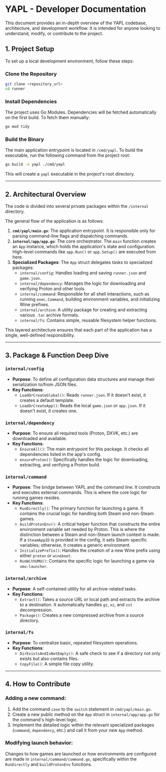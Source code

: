 # YAPL - Developer Documentation

This document provides an in-depth overview of the YAPL codebase, architecture, and development workflow. It is intended for anyone looking to understand, modify, or contribute to the project.


## 1. Project Setup

To set up a local development environment, follow these steps:

### Clone the Repository
```bash
git clone <repository_url>
cd runner
````

### Install Dependencies

The project uses Go Modules. Dependencies will be fetched automatically on the first build. To fetch them manually:

```bash
go mod tidy
```

### Build the Binary

The main application entrypoint is located in `/cmd/yapl`. To build the executable, run the following command from the project root:

```bash
go build -o yapl ./cmd/yapl
```

This will create a `yapl` executable in the project's root directory.

-----

## 2\. Architectural Overview

The code is divided into several private packages within the `/internal` directory.

The general flow of the application is as follows:

1.  **`cmd/yapl/main.go`**: The application entrypoint. It is responsible only for parsing command-line flags and dispatching commands.
2.  **`internal/app/app.go`**: The core orchestrator. The `main` function creates an `App` instance, which holds the application's state and configuration. High-level commands like `app.Run()` or `app.Setup()` are executed from here.
3.  **Specialized Packages**: The `App` struct delegates tasks to specialized packages:
      * `internal/config`: Handles loading and saving `runner.json` and `game.json`.
      * `internal/dependency`: Manages the logic for downloading and verifying Proton and other tools.
      * `internal/command`: Responsible for all shell interactions, such as running `exec.Command`, building environment variables, and initializing Wine prefixes.
      * `internal/archive`: A utility package for creating and extracting various `.tar` archive formats.
      * `internal/fs`: Contains simple, reusable filesystem helper functions.

This layered architecture ensures that each part of the application has a single, well-defined responsibility.

-----

## 3\. Package & Function Deep Dive

### `internal/config`

  * **Purpose**: To define all configuration data structures and manage their serialization to/from JSON files.
  * **Key Functions**:
      * `LoadOrCreateGlobal()`: Reads `runner.json`. If it doesn't exist, it creates a default template.
      * `LoadOrCreateApp()`: Reads the local `game.json` or `app.json`. If it doesn't exist, it creates one.

### `internal/dependency`

  * **Purpose**: To ensure all required tools (Proton, DXVK, etc.) are downloaded and available.
  * **Key Functions**:
      * `EnsureAll()`: The main entrypoint for this package. It checks all dependencies listed in the app's config.
      * `ensureProton()`: Specifically handles the logic for downloading, extracting, and verifying a Proton build.

### `internal/command`

  * **Purpose**: The bridge between YAPL and the command line. It constructs and executes external commands. This is where the core logic for running games resides.
  * **Key Functions**:
      * `RunDirectly()`: The primary function for launching a game. It contains the crucial logic for handling both Steam and non-Steam games.
      * `buildProtonEnv()`: A critical helper function that constructs the entire environment variable set needed by Proton. This is where the distinction between a Steam and non-Steam launch context is made. If a `SteamAppID` is provided in the config, it sets Steam-specific variables; otherwise, it creates a generic environment.
      * `InitializePrefix()`: Handles the creation of a new Wine prefix using either `proton` or `wineboot`.
      * `RunWithUMU()`: Contains the specific logic for launching a game via `umu-launcher`.

### `internal/archive`

  * **Purpose**: A self-contained utility for all archive-related tasks.
  * **Key Functions**:
      * `Extract()`: Takes a source URL or local path and extracts the archive to a destination. It automatically handles `gz`, `xz`, and `zst` decompression.
      * `Package()`: Creates a new compressed archive from a source directory.

### `internal/fs`

  * **Purpose**: To centralize basic, repeated filesystem operations.
  * **Key Functions**:
      * `DirExistsAndIsNotEmpty()`: A safe check to see if a directory not only exists but also contains files.
      * `CopyFile()`: A simple file copy utility.

-----

## 4\. How to Contribute

### Adding a new command:

1.  Add the command `case` to the `switch` statement in `cmd/yapl/main.go`.
2.  Create a new public method on the `App` struct in `internal/app/app.go` for the command's high-level logic.
3.  Implement the detailed logic within the relevant specialized packages (`command`, `dependency`, etc.) and call it from your new `App` method.

### Modifying launch behavior:

Changes to how games are launched or how environments are configured are made in `internal/command/command.go`, specifically within the `RunDirectly` and `buildProtonEnv` functions.
